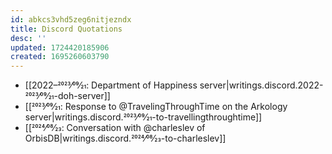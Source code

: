 ```yaml
---
id: abkcs3vhd5zeg6nitjezndx
title: Discord Quotations
desc: ''
updated: 1724420185906
created: 1695260603790
---
```

* [[2022–2023⁄09⁄21: Department of Happiness server|writings.discord.2022-2023⁄09⁄21-doh-server]]
* [[2023⁄09⁄21: Response to @TravelingThroughTime on the Arkology server|writings.discord.2023⁄09⁄21-to-travellingthroughtime]]
* [[2024⁄08⁄23: Conversation with @charleslev of OrbisDB|writings.discord.2024⁄08⁄23-to-charleslev]]